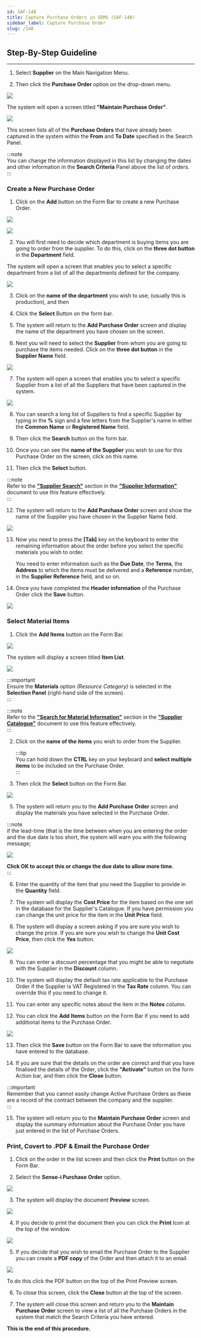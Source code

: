```yaml
---
id: SAF-148
title: Capture Purchase Orders in SEMS (SAF-148)
sidebar_label: Capture Purchase Order
slug: /148
---
```


## Step-By-Step Guideline
___  

1.  Select **Supplier** on the Main Navigation Menu.

2.  Then click the **Purchase Order** option on the drop-down menu.
	
![](../static/img/docs/SAF-148/image01.png)  

The system will open a screen titled **"Maintain Purchase Order"**.  

![](../static/img/docs/SAF-148/image02.png)  	

This screen lists all of the **Purchase Orders** that have already been captured in the system within the **From** and **To Date** specified in the Search Panel.  

:::note  
You can change
the information displayed in this list by changing the dates and other
information in the **Search Criteria** Panel above the list of orders.  
:::

### Create a New Purchase Order  

1.  Click on the **Add** button on the Form Bar to create a new Purchase
    Order.

![](../static/img/docs/SAF-148/image03.png)  	

![](../static/img/docs/SAF-148/image04.png)  	

2.  You will first need to decide which department is buying items you
    are going to order from the supplier. To do this, click on the
    **three dot button** in the **Department** field.  

The system will open a screen that enables you to select a specific
department from a list of all the departments defined for the company.  

![](../static/img/docs/SAF-148/image05.png)  	

3.  Click on the **name of the department** you wish to use, (usually this
    is production), and then

4.  Click the **Select** Button on the form bar.  

5.  The system will return to the **Add Purchase Order** screen and display
    the name of the department you have chosen on the screen.  

6.  Next you will need to select the **Supplier** from whom you are going to
    purchase the items needed. Click on the **three dot button** in the
    **Supplier Name** field.  

![](../static/img/docs/SAF-148/image06.png)  	

7.  The system will open a screen that enables you to select a specific
    Supplier from a list of all the Suppliers that have been captured in
    the system.  

![](../static/img/docs/SAF-148/image07.png)  	

8. You can search a long list of Suppliers to find a specific Supplier
    by typing in the **%** sign and a few letters from the Supplier's name
    in either the **Common Name** or **Registered Name** field.  

9. Then click the **Search** button on the form bar.

10. Once you can see the **name of the Supplier** you wish to use for this
    Purchase Order on the screen, click on this name.  

11. Then click the **Select** button.  

:::note  
Refer to the **["Supplier Search"](https://sense-i.co/docs/1203#supplier-search)** section in the **["Supplier Information"](https://sense-i.co/docs/1203)** document to use this feature effectively.  
:::  

12. The system will return to the **Add Purchase Order** screen and show the
    name of the Supplier you have chosen in the Supplier Name field.

![](../static/img/docs/SAF-148/image08.png)  	

13. Now you need to press the **[Tab]** key on the keyboard to enter the
    remaining information about the order before you select the specific
    materials you wish to order.  
    
    You need to enter information such as the **Due Date**, the **Terms**, the **Address** to which the items must be delivered and a **Reference** number, in the **Supplier Reference** field, and so on.  

14. Once you have completed the **Header information** of the Purchase Order click the **Save** button.  

![](../static/img/docs/SAF-148/image09.png)  

### Select Material Items  

1.  Click the **Add Items** button on the Form Bar.

![](../static/img/docs/SAF-148/image10.png)  	

The system will display a screen titled **Item List**.

![](../static/img/docs/SAF-148/image11.png)  	

:::important  
Ensure the **Materials** option _(Resource Category)_ is selected in the **Selection Panel** (right-hand side of the screen).  
:::  

:::note  
Refer to the **["Search for Material Information"](https://sense-i.co/docs/442#search-for-material-information)** section in the **["Supplier Catalogue"](https://sense-i.co/docs/442)** document to use this feature effectively.  
:::  

2.  Click on the **name of the items** you wish to order from the Supplier.  
    
    :::tip  
    You can hold down the **CTRL** key on your keyboard and
    **select multiple items** to be included on the Purchase Order.  
    :::

4.  Then click the **Select** button on the Form Bar.  

![](../static/img/docs/SAF-148/anim1.gif)  	

5. The system will return you to the **Add Purchase Order** screen and
    display the materials you have selected in the Purchase Order.  

:::note  
if the lead-time (that is the time between when you are entering the order and the due date is too short, the system will warn you with the following message;  
	
![](../static/img/docs/MPO-003/image19.jpg)  

**Click OK to accept this or change the due date to allow more time.**  
:::  

6.  Enter the quantity of the item that you need the Supplier to provide in the **Quantity** field.

7.  The system will display the **Cost Price** for the item based on the one set in the database for the Supplier's Catalogue. If you have permission you can change the unit price for the item in the **Unit Price** field.  

8.  The system will display a screen asking if you are sure you wish to change the price. If you are sure you wish to change the **Unit Cost Price**, then click the **Yes** button.  

![](../static/img/docs/SAF-148/image12.png)  	

9.  You can enter a discount percentage that you might be able to negotiate with the Supplier in the **Discount** column.  

10. The system will display the default tax rate applicable to the Purchase Order if the Supplier is VAT Registered in the **Tax Rate** column. You can override this if you need to change it.  

11. You can enter any specific notes about the item in the **Notes** column.  

12. You can click the **Add Items** button on the Form Bar if you need to
    add additional items to the Purchase Order.  

![](../static/img/docs/SAF-148/image13.png)  	

13. Then click the **Save** button on the Form Bar to save the information you have entered to the database.  

14. If you are sure that the details on the order are correct and that you have finalised the details of the Order, click the **"Activate"** button on the form Action bar, and then click the **Close** button.  
    
:::important  
Remember that you cannot easily change Active Purchase Orders as these are a record of the contract between the company and the supplier.  
:::  

15. The system will return you to the **Maintain Purchase Order** screen and display the summary information about the Purchase Order you have just entered in the list of Purchase Orders.  

### Print, Covert to .PDF & Email the Purchase Order  

1. Click on the order in the list screen and then click the **Print** button on the Form Bar.  

2. Select the **Sense-i Purchase Order** option.

![](../static/img/docs/SAF-148/image18.png)  	

3. The system will display the document **Preview** screen.  

![](../static/img/docs/SAF-148/image17.png)  	

4.  If you decide to print the document then you can click the **Print** Icon at the top of the window.  

![](../static/img/docs/SAF-148/image16.png)  	

5. If you decide that you wish to email the Purchase Order to the Supplier you can create a **PDF copy** of the Order and then attach it to an email.  

![](../static/img/docs/SAF-148/image19.png)  	

To do this click the PDF button on the top of the Print Preview screen.

6. To close this screen, click the **Close** button at the top of the screen.

7. The system will close this screen and return you to the **Maintain Purchase Order** screen to view a list of all the Purchase Orders in the system that match the Search Criteria you have entered.

**This is the end of this procedure.**
